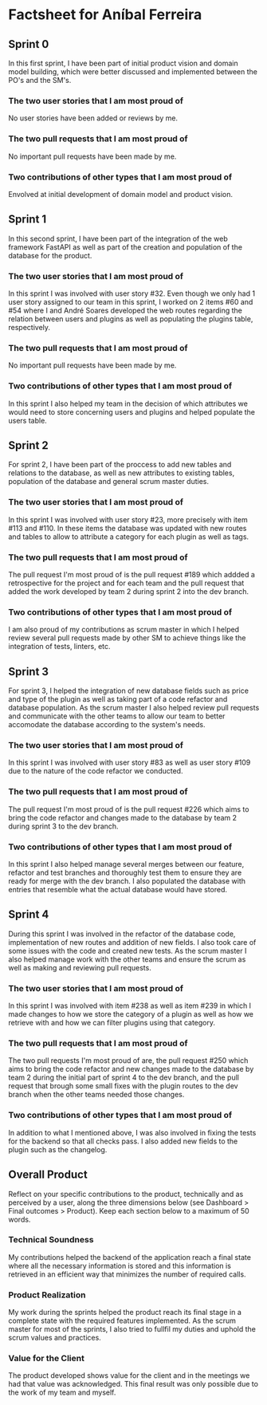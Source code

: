 # Factsheet for Aníbal Ferreira

## Sprint 0

In this first sprint, I have been part of initial product vision and domain model building, which were better discussed and implemented between the PO's and the SM's.

### The two user stories that I am most proud of

No user stories have been added or reviews by me.

### The two pull requests that I am most proud of

No important pull requests have been made by me.

### Two contributions of other types that I am most proud of

Envolved at initial development of domain model and product vision.

## Sprint 1

In this second sprint, I have been part of the integration of the web framework FastAPI as well as part of the creation and population of the database for the product.

### The two user stories that I am most proud of

In this sprint I was involved with user story #32. Even though we only had 1 user story assigned to our team in this sprint, I worked on 2 items #60 and #54 where I and André Soares developed the web routes regarding the relation between users and plugins as well as populating the plugins table, respectively.

### The two pull requests that I am most proud of

No important pull requests have been made by me.

### Two contributions of other types that I am most proud of

In this sprint I also helped my team in the decision of which attributes we would need to store concerning users and plugins and helped populate the users table. 

## Sprint 2

For sprint 2, I have been part of the proccess to add new tables and relations to the database, as well as new attributes to existing tables, population of the database and general scrum master duties.  

### The two user stories that I am most proud of

In this sprint I was involved with user story #23, more precisely with item #113 and #110. In these items the database was updated with new routes and tables to allow to attribute a category for each plugin as well as tags.

### The two pull requests that I am most proud of

The pull request I'm most proud of is the pull request #189 which addded a retrospective for the project and for each team and the pull request that added the work developed by team 2 during sprint 2 into the dev branch.

### Two contributions of other types that I am most proud of

I am also proud of my contributions as scrum master in which I helped review several pull requests made by other SM to achieve things like the integration of tests, linters, etc.


## Sprint 3

For sprint 3, I helped the integration of new database fields such as price and type of the plugin as well as taking part of a code refactor and database population. As the scrum master I also helped review pull requests and communicate with the other teams to allow our team to better accomodate the database according to the system's needs.  

### The two user stories that I am most proud of

In this sprint I was involved with user story #83 as well as user story #109 due to the nature of the code refactor we conducted. 

### The two pull requests that I am most proud of

The pull request I'm most proud of is the pull request #226 which aims to bring the code refactor and changes made to the database by team 2 during sprint 3 to the dev branch.

### Two contributions of other types that I am most proud of

In this sprint I also helped manage several merges between our feature, refactor and test branches and thoroughly test them to ensure they are ready for merge with the dev branch. I also populated the database with entries that resemble what the actual database would have stored.

## Sprint 4

During this sprint I was involved in the refactor of the database code, implementation of new routes and addition of new fields. I also took care of some issues with the code and created new tests. As the scrum master I also helped manage work with the other teams and ensure the scrum as well as making and reviewing pull requests. 

### The two user stories that I am most proud of

In this sprint I was involved with item #238 as well as item #239 in which I made changes to how we store the category of a plugin as well as how we retrieve with and how we can filter plugins using that category. 

### The two pull requests that I am most proud of

The two pull requests I'm most proud of are, the pull request #250 which aims to bring the code refactor and new changes made to the database by team 2 during the initial part of sprint 4 to the dev branch, and the pull request that brough some small fixes with the plugin routes to the dev branch when the other teams needed those changes.

### Two contributions of other types that I am most proud of

In addition to what I mentioned above, I was also involved in fixing the tests for the backend so that all checks pass.
I also added new fields to the plugin such as the changelog. 


## Overall Product

Reflect on your specific contributions to the product, technically and as perceived by a user, along the three dimensions below (see Dashboard > Final outcomes > Product). Keep each section below to a maximum of 50 words.



### Technical Soundness

My contributions helped the backend of the application reach a final state where all the necessary information is stored and this information is retrieved in an efficient way that minimizes the number of required calls.


### Product Realization

My work during the sprints helped the product reach its final stage in a complete state with the required features implemented. As the scrum master for most of the sprints, I also tried to fullfil my duties and uphold the scrum values and practices. 


### Value for the Client

The product developed shows value for the client and in the meetings we had that value was acknowledged. This final result was only possible due to the work of my team and myself.
